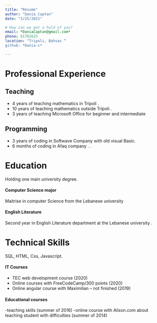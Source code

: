 ```yaml
---
title: "Résumé"
author: "Dania Captan"
date: "2/25/2021"

# How can we get a hold of you?
email: *DaniaCaptan@gmail.com*
phone: 81702625
location: "Tripoli, Bahsas “
github: *Dania-c*

---
```


# Professional Experience

## Teaching

- 4 years of teaching mathematics in Tripoli .
- 10 years of teaching mathematics outside Tripoli .
- 3 years of teaching Microsoft Office for beginner and intermediate

## Programming

- 3 years of coding in Softwave Company with old visual Basic.
- 6 months of coding in Afaq company .
  .

# Education

Holding one main university degree.

#### Computer Science major

Maitrise in computer Science from the Lebanese university

#### English Literature

Second year in English Literature department at the Lebanese university .

# Technical Skills

SQL, HTML, Css, Javascript.

#### IT Courses

- TEC web development course (2020)
- Online courses with FreeCodeCamp/300 points (2020)
- Online angular course with Maximilian – not finished (2019)

#### Educational courses

-teaching skills (summer of 2016)
-online course with Alison.com about teaching student with difficulties (summer of 2014)
